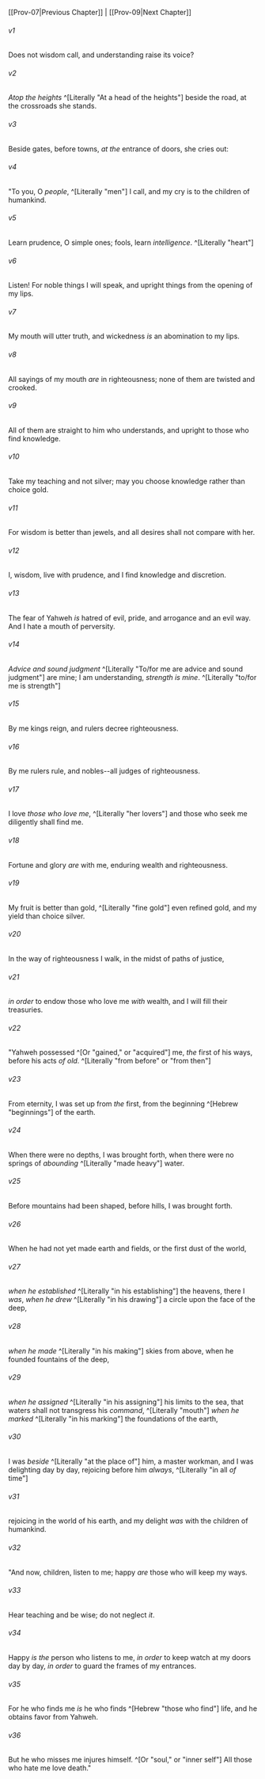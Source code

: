 ﻿---
aliases:
  - Proverbs 8
---

[[Prov-07|Previous Chapter]] | [[Prov-09|Next Chapter]]

###### v1
Does not wisdom call,
and understanding raise its voice?

###### v2
_Atop the heights_ ^[Literally "At a head of the heights"] beside the road,
at the crossroads she stands.

###### v3
Beside gates, before towns,
_at the_ entrance of doors, she cries out:

###### v4
"To you, O _people_, ^[Literally "men"] I call,
and my cry is to the children of humankind.

###### v5
Learn prudence, O simple ones;
fools, learn _intelligence_. ^[Literally "heart"]

###### v6
Listen! For noble things I will speak,
and upright things from the opening of my lips.

###### v7
My mouth will utter truth,
and wickedness _is_ an abomination to my lips.

###### v8
All sayings of my mouth _are_ in righteousness;
none of them are twisted and crooked.

###### v9
All of them are straight to him who understands,
and upright to those who find knowledge.

###### v10
Take my teaching and not silver;
may you choose knowledge rather than choice gold.

###### v11
For wisdom is better than jewels,
and all desires shall not compare with her.

###### v12
I, wisdom, live with prudence,
and I find knowledge and discretion.

###### v13
The fear of Yahweh _is_ hatred of evil,
pride, and arrogance and an evil way.
And I hate a mouth of perversity.

###### v14
_Advice and sound judgment_ ^[Literally "To/for me are advice and sound judgment"] are mine;
I am understanding, _strength is mine_. ^[Literally "to/for me is strength"]

###### v15
By me kings reign,
and rulers decree righteousness.

###### v16
By me rulers rule,
and nobles--all judges of righteousness.

###### v17
I love _those who love me_, ^[Literally "her lovers"]
and those who seek me diligently shall find me.

###### v18
Fortune and glory _are_ with me,
enduring wealth and righteousness.

###### v19
My fruit is better than gold, ^[Literally "fine gold"] even refined gold,
and my yield than choice silver.

###### v20
In the way of righteousness I walk,
in the midst of paths of justice,

###### v21
_in order_ to endow those who love me _with_ wealth,
and I will fill their treasuries.

###### v22
"Yahweh possessed ^[Or "gained," or "acquired"] me, _the_ first of his ways,
before his acts _of old_. ^[Literally "from before" or "from then"]

###### v23
From eternity, I was set up from _the_ first,
from the beginning ^[Hebrew "beginnings"] of the earth.

###### v24
When there were no depths, I was brought forth,
when there were no springs of _abounding_ ^[Literally "made heavy"] water.

###### v25
Before mountains had been shaped,
before hills, I was brought forth.

###### v26
When he had not yet made earth and fields,
or the first dust of the world,

###### v27
_when he established_ ^[Literally "in his establishing"] the heavens, there I _was_,
_when he drew_ ^[Literally "in his drawing"] a circle upon the face of the deep,

###### v28
_when he made_ ^[Literally "in his making"] skies from above,
when he founded fountains of the deep,

###### v29
_when he assigned_ ^[Literally "in his assigning"] his limits to the sea,
that waters shall not transgress his _command_, ^[Literally "mouth"]
_when he marked_ ^[Literally "in his marking"] the foundations of the earth,

###### v30
I was _beside_ ^[Literally "at the place of"] him, a master workman,
and I was delighting day by day,
rejoicing before him _always_, ^[Literally "in all _of_ time"]

###### v31
rejoicing in the world of his earth,
and my delight _was_ with the children of humankind.

###### v32
"And now, children, listen to me;
happy _are_ those who will keep my ways.

###### v33
Hear teaching and be wise;
do not neglect _it_.

###### v34
Happy _is the_ person who listens to me,
_in order_ to keep watch at my doors day by day,
_in order_ to guard the frames of my entrances.

###### v35
For he who finds me _is_ he who finds ^[Hebrew "those who find"] life,
and he obtains favor from Yahweh.

###### v36
But he who misses me injures himself. ^[Or "soul," or "inner self"]
All those who hate me love death."
